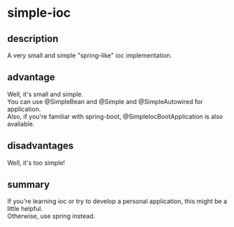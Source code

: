 # simple-ioc

## description
A very small and simple "spring-like" ioc implementation.<br>

## advantage
Well, it's small and simple.<br>
You can use @SimpleBean and @Simple and @SimpleAutowired for application.<br>
Also, if you're familiar with spring-boot, @SimpleIocBootApplication is also avaliable.

## disadvantages
Well, it's too simple!<br>

## summary
If you're learning ioc or try to develop a personal application, this might be a little helpful.<br>
Otherwise, use spring instead.
